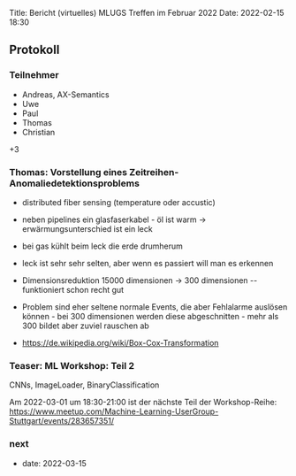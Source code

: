 Title: Bericht (virtuelles) MLUGS Treffen im Februar 2022
Date: 2022-02-15 18:30

## Protokoll

### Teilnehmer

- Andreas, AX-Semantics
- Uwe
- Paul
- Thomas
- Christian

+3

### Thomas: Vorstellung eines Zeitreihen-Anomaliedetektionsproblems

- distributed fiber sensing (temperature oder accustic)
- neben pipelines ein glasfaserkabel - öl ist warm -> erwärmungsunterschied ist ein leck
- bei gas kühlt beim leck die erde drumherum
- leck ist sehr sehr selten, aber wenn es passiert will man es erkennen
- Dimensionsreduktion 15000 dimensionen -> 300 dimensionen -- funktioniert schon recht gut
- Problem sind eher seltene normale Events, die aber Fehlalarme auslösen können - bei 300 dimensionen werden diese abgeschnitten - mehr als 300 bildet aber zuviel rauschen ab

- <https://de.wikipedia.org/wiki/Box-Cox-Transformation>


### Teaser: ML Workshop: Teil 2

CNNs, ImageLoader, BinaryClassification

Am 2022-03-01 um 18:30-21:00 ist der nächste Teil der Workshop-Reihe:
<https://www.meetup.com/Machine-Learning-UserGroup-Stuttgart/events/283657351/>


### next

- date: 2022-03-15
